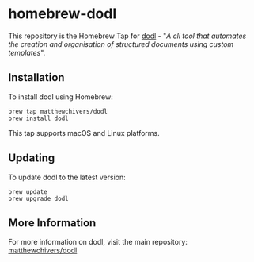 # homebrew-dodl

This repository is the Homebrew Tap for [dodl](https://github.com/matthewchivers/dodl) - "_A cli tool that automates the creation and organisation of structured documents using custom templates_".

## Installation

To install dodl using Homebrew:

``` shell
brew tap matthewchivers/dodl 
brew install dodl
```

This tap supports macOS and Linux platforms.

## Updating

To update dodl to the latest version:

```shell 
brew update 
brew upgrade dodl
```

## More Information

For more information on dodl, visit the main repository: [matthewchivers/dodl](https://github.com/matthewchivers/dodl)
